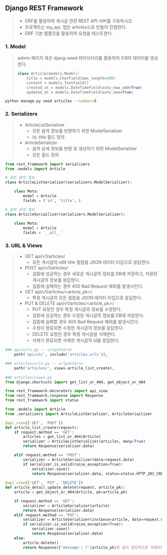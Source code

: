 ## Django REST Framework

> - DRF를 활용하여 게시글 관련 REST API 서버를 구축하시오.
> - 프로젝트는 my_api, 앱은 articles으로 만들어 진행한다.
> - DRF 기본 템플릿을 활용하여 요청을 테스트한다.

### 1. Model

> admin 페이지 혹은 djang-seed 라이브러리를 활용하여 5개의 데이터를 생성한다.
>
> ```python
> class Article(models.Model):
>     title = models.CharField(max_length=100)
>     content = models.TextField()
>     created_at = models.DateTimeField(auto_now_add=True)
>     updated_at = models.DateTimeField(auto_now=True)
> ```

```bash
python manage.py seed articles --number=5
```



### 2. Serializers

> - ArticleListSerializer
>   - 모든 음악 정보를 반환하기 위한 ModelSerializer
>   - id, title 필드 정의
> - ArticleSerializer
>   - 음악 상세 정보를 반환 및 생성하기 위한 ModelSerializer
>   - 모든 필드 정의

```python
from rest_framework import serializers
from .models import Article

# 모든 음악 정보
class ArticleListSerializer(serializers.ModelSerializer):

    class Meta:
        model = Article
        fields = ('id', 'title', )

# 음악 상세 정보
class ArticleSeriailizer(serializers.ModelSerializer):
    
    class Meta:
        model = Article
        fields = '__all__'
```



### 3. URL & Views

> - GET api/v1/articles/
>   - 모든 게시글의 id와 title 컬럼을 JSON 데이터 타입으로 응답한다.
> - POST api/v1/articles/
>   - 검증에 성공하는 경우 새로운 게시글의 정보를 DB에 저장하고, 저장된 게시글의 정보를 응답한다.
>   - 검증에 실패하는 경우 400 Bad Request 예외를 발생시킨다.
> - GET api/v1/articles/<article_pk>/
>   - 특정 게시글의 모든 컬럼을 JSON 데이터 타입으로 응답한다.
> - PUT & DELETE api/v1/articles/<article_pk>/
>   - PUT 요청인 경우 특정 게시글의 정보를 수정한다.
>   - 검증에 성공하는 경우 수정된 게시글의 정보를 DB에 저장한다.
>   - 검증에 실패할 경우 400 Bad Request 예외를 발생시킨다.
>   - 수정이 완료되면 수정한 게시글의 정보를 응답한다.
>   - DELETE 요청인 경우 특정 게시글을 삭제한다.
>   - 삭제가 완료되면 삭제한 게시글의 id를 응답한다.

```python
### api/urls.py -- urlpatterns
    path('api/v1/', include('articles.urls')),

### articles/urls.py -- urlpatterns
	path('articles/', views.article_list_create),
    
### articles/views.py
from django.shortcuts import get_list_or_404, get_object_or_404

from rest_framework.decorators import api_view
from rest_framework.response import Response
from rest_framework import status

from .models import Article
from .serializers import ArticleListSerializer, ArticleSeriailizer

@api_view(['GET', 'POST'])
def article_list_create(request):
    if request.method == 'GET':
        articles = get_list_or_404(Article)
        serializer = ArticleListSerializer(articles, many=True)
        return Response(serializer.data)

    elif request.method == 'POST': 
        serializer = ArticleSeriailizer(data=request.data)
        if serializer.is_valid(raise_exception=True):
            serializer.save()
            return Response(serializer.data, status=status.HTTP_201_CREATED)
        
@api_view(['GET', 'PUT', 'DELETE'])
def article_detail_update_delete(request, article_pk):
    article = get_object_or_404(Article, pk=article_pk)

    if request.method == 'GET':
        serializer = ArticleSerializer(article)  
        return Response(serializer.data)  
    elif request.method == 'PUT':
        serializer = ArticleSerializer(instance=article, data=request.data)  
        if serializer.is_valid(raise_exception=True):
            serializer.save()
            return Response(serializer.data)  
    else:
        article.delete()
        return Response({'message': f'{article_pk}번 글이 정상적으로 삭제되었습니다.'})
```

